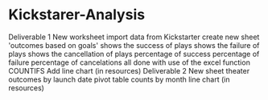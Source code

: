 # Kickstarer-Analysis
Deliverable 1
New worksheet
import data from Kickstarter
create new sheet 'outcomes based on goals'
shows the success of plays
shows the failure of plays
shows the cancellation of plays
percentage of success
percentage of failure
percentage of cancelations
all done with use of the excel function COUNTIFS
Add line chart (in resources)
Deliverable 2
New sheet
theater outcomes by launch date
pivot table 
counts by month
line chart (in resources)
